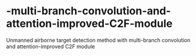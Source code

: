 # -multi-branch-convolution-and-attention-improved-C2F-module
Unmanned airborne target detection method with multi-branch convolution and attention-improved C2F module
